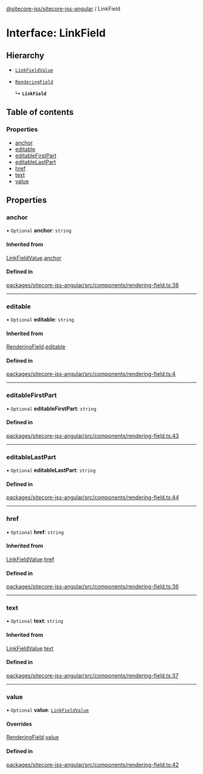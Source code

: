 [@sitecore-jss/sitecore-jss-angular](../README.md) / LinkField

# Interface: LinkField

## Hierarchy

- [`LinkFieldValue`](LinkFieldValue.md)

- [`RenderingField`](RenderingField.md)

  ↳ **`LinkField`**

## Table of contents

### Properties

- [anchor](LinkField.md#anchor)
- [editable](LinkField.md#editable)
- [editableFirstPart](LinkField.md#editablefirstpart)
- [editableLastPart](LinkField.md#editablelastpart)
- [href](LinkField.md#href)
- [text](LinkField.md#text)
- [value](LinkField.md#value)

## Properties

### anchor

• `Optional` **anchor**: `string`

#### Inherited from

[LinkFieldValue](LinkFieldValue.md).[anchor](LinkFieldValue.md#anchor)

#### Defined in

[packages/sitecore-jss-angular/src/components/rendering-field.ts:38](https://github.com/Sitecore/jss/blob/2fd13c9a3/packages/sitecore-jss-angular/src/components/rendering-field.ts#L38)

___

### editable

• `Optional` **editable**: `string`

#### Inherited from

[RenderingField](RenderingField.md).[editable](RenderingField.md#editable)

#### Defined in

[packages/sitecore-jss-angular/src/components/rendering-field.ts:4](https://github.com/Sitecore/jss/blob/2fd13c9a3/packages/sitecore-jss-angular/src/components/rendering-field.ts#L4)

___

### editableFirstPart

• `Optional` **editableFirstPart**: `string`

#### Defined in

[packages/sitecore-jss-angular/src/components/rendering-field.ts:43](https://github.com/Sitecore/jss/blob/2fd13c9a3/packages/sitecore-jss-angular/src/components/rendering-field.ts#L43)

___

### editableLastPart

• `Optional` **editableLastPart**: `string`

#### Defined in

[packages/sitecore-jss-angular/src/components/rendering-field.ts:44](https://github.com/Sitecore/jss/blob/2fd13c9a3/packages/sitecore-jss-angular/src/components/rendering-field.ts#L44)

___

### href

• `Optional` **href**: `string`

#### Inherited from

[LinkFieldValue](LinkFieldValue.md).[href](LinkFieldValue.md#href)

#### Defined in

[packages/sitecore-jss-angular/src/components/rendering-field.ts:36](https://github.com/Sitecore/jss/blob/2fd13c9a3/packages/sitecore-jss-angular/src/components/rendering-field.ts#L36)

___

### text

• `Optional` **text**: `string`

#### Inherited from

[LinkFieldValue](LinkFieldValue.md).[text](LinkFieldValue.md#text)

#### Defined in

[packages/sitecore-jss-angular/src/components/rendering-field.ts:37](https://github.com/Sitecore/jss/blob/2fd13c9a3/packages/sitecore-jss-angular/src/components/rendering-field.ts#L37)

___

### value

• `Optional` **value**: [`LinkFieldValue`](LinkFieldValue.md)

#### Overrides

[RenderingField](RenderingField.md).[value](RenderingField.md#value)

#### Defined in

[packages/sitecore-jss-angular/src/components/rendering-field.ts:42](https://github.com/Sitecore/jss/blob/2fd13c9a3/packages/sitecore-jss-angular/src/components/rendering-field.ts#L42)
